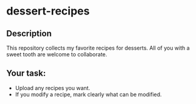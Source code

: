 # dessert-recipes
## Description
This repository collects my favorite recipes for desserts. All of you with a sweet tooth are welcome to collaborate.
## Your task:
- Upload any recipes you want.
- If you modify a recipe, mark clearly what can be modified.
